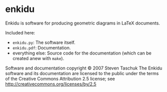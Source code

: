 enkidu
======

Enkidu is software for producing geometric diagrams in LaTeX documents.

Included here:

* `enkidu.py`: The software itself.
* `enkidu.pdf`: Documentation.
* everything else: Source code for the documentation
  (which can be created anew with `make`).

Software and documentation copyright © 2007 Steven Taschuk
The Enkidu software and its documentation are licensed to the public
under the terms of the Creative Commons Attribution 2.5 license;
see http://creativecommons.org/licenses/by/2.5
